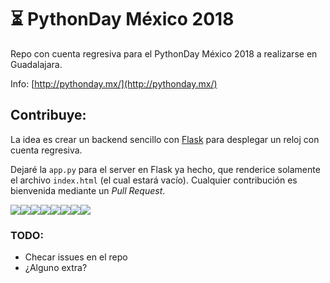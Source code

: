 # ⏳ PythonDay México 2018

Repo con cuenta regresiva para el PythonDay México 2018 a realizarse en Guadalajara.

Info: [http://pythonday.mx/](http://pythonday.mx/)

## Contribuye:

La idea es crear un backend sencillo con [Flask](http://flask.pocoo.org/) para desplegar un reloj con cuenta regresiva.

Dejaré la `app.py` para el server en Flask ya hecho, que renderice solamente el archivo `index.html` (el cual estará vacío). Cualquier contribución es bienvenida mediante un *Pull Request*.

[![](https://sourcerer.io/fame/rodolfoferro/rodolfoferro/CountdownPythonDayMx2018/images/0)](https://sourcerer.io/fame/rodolfoferro/rodolfoferro/CountdownPythonDayMx2018/links/0)[![](https://sourcerer.io/fame/rodolfoferro/rodolfoferro/CountdownPythonDayMx2018/images/1)](https://sourcerer.io/fame/rodolfoferro/rodolfoferro/CountdownPythonDayMx2018/links/1)[![](https://sourcerer.io/fame/rodolfoferro/rodolfoferro/CountdownPythonDayMx2018/images/2)](https://sourcerer.io/fame/rodolfoferro/rodolfoferro/CountdownPythonDayMx2018/links/2)[![](https://sourcerer.io/fame/rodolfoferro/rodolfoferro/CountdownPythonDayMx2018/images/3)](https://sourcerer.io/fame/rodolfoferro/rodolfoferro/CountdownPythonDayMx2018/links/3)[![](https://sourcerer.io/fame/rodolfoferro/rodolfoferro/CountdownPythonDayMx2018/images/4)](https://sourcerer.io/fame/rodolfoferro/rodolfoferro/CountdownPythonDayMx2018/links/4)[![](https://sourcerer.io/fame/rodolfoferro/rodolfoferro/CountdownPythonDayMx2018/images/5)](https://sourcerer.io/fame/rodolfoferro/rodolfoferro/CountdownPythonDayMx2018/links/5)[![](https://sourcerer.io/fame/rodolfoferro/rodolfoferro/CountdownPythonDayMx2018/images/6)](https://sourcerer.io/fame/rodolfoferro/rodolfoferro/CountdownPythonDayMx2018/links/6)[![](https://sourcerer.io/fame/rodolfoferro/rodolfoferro/CountdownPythonDayMx2018/images/7)](https://sourcerer.io/fame/rodolfoferro/rodolfoferro/CountdownPythonDayMx2018/links/7)

### TODO:
- Checar issues en el repo
- ¿Alguno extra?
